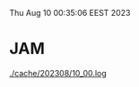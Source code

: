 Thu Aug 10 00:35:06 EEST 2023
# JAM
<a href='./cache/202308/10_00.log'>./cache/202308/10_00.log</a>
